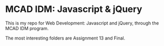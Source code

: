 # MCAD IDM: Javascript & jQuery

This is my repo for Web Development: Javascript and jQuery, through the MCAD IDM program. 	

The most interesting folders are Assignment 13 and Final.
